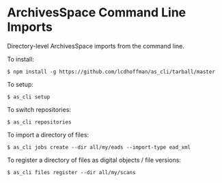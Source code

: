 ArchivesSpace Command Line Imports
==================================

Directory-level ArchivesSpace imports from the command line.

To install:

    $ npm install -g https://github.com/lcdhoffman/as_cli/tarball/master

To setup:

    $ as_cli setup

To switch repositories:

    $ as_cli repositories

To import a directory of files:

    $ as_cli jobs create --dir all/my/eads --import-type ead_xml

To register a directory of files as digital objects / file versions:

    $ as_cli files register --dir all/my/scans


